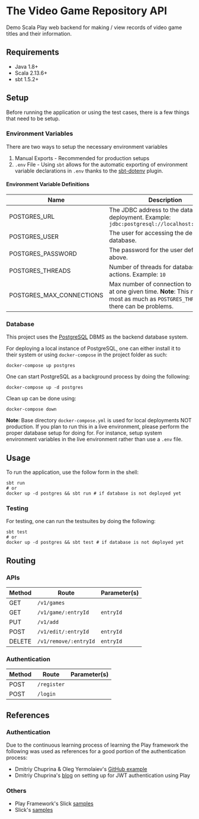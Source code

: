 # The Video Game Repository API

Demo Scala Play web backend for making / view records of 
video game titles and their information.

## Requirements

- Java 1.8+
- Scala 2.13.6+
- sbt 1.5.2+

## Setup

Before running the application or using the test cases, there
is a few things that need to be setup.

### Environment Variables

There are two ways to setup the necessary environment variables

1. Manual Exports - Recommended for production setups
2. `.env` File - Using `sbt` allows for the automatic 
exporting of environment variable declarations in `.env`
thanks to the
[sbt-dotenv](https://github.com/mefellows/sbt-dotenv) plugin.

#### Environment Variable Definitions
|           Name           |           Description                       |
|--------------------------|---------------------------------------------|
| POSTGRES_URL             | The JDBC address to the database deployment. Example: `jdbc:postgresql://localhost:5432/mydb`|
| POSTGRES_USER            | The user for accessing the deployed database. |
| POSTGRES_PASSWORD        | The password for the user defined above.      |
| POSTGRES_THREADS         | Number of threads for database actions. Example: `10` |
| POSTGRES_MAX_CONNECTIONS | Max number of connection to database at one given time. **Note**: This must be at most as much as `POSTGRES_THREADS` or there can be problems. 

### Database

This project uses the 
[PostgreSQL](https://www.postgresql.org/) DBMS as the backend
database system.

For deploying a local instance of PostgreSQL, one can either
install it to their system or using `docker-compose` in
the project folder as such:

```shell
docker-compose up postgres
```

One can start PostgreSQL as a background process by doing
the following:

```shell
docker-compose up -d postgres
```

Clean up can be done using:

```shell
docker-compose down
```

**Note**: Base directory `docker-compose.yml` is used for
local deployments NOT production. If you plan to run this
in a live environment, please perform the proper database
setup for doing for. For instance, setup system environment
variables in the live environment rather than use a `.env`
file.

## Usage
To run the application, use the follow form in the shell:

```shell
sbt run
# or 
docker up -d postgres && sbt run # if database is not deployed yet
```

### Testing

For testing, one can run the testsuites by doing the following:

```shell
sbt test
# or 
docker up -d postgres && sbt test # if database is not deployed yet
```

## Routing
### APIs
| Method |    Route             | Parameter(s) |
|--------|----------------------|--------------|
|  GET   |     `/v1/games`      |              |
|  GET   |  `/v1/game/:entryId` |   `entryId`  |
|  PUT   |  `/v1/add`           |              |
|  POST  |  `/v1/edit/:entryId` |   `entryId`  |
| DELETE | `/v1/remove/:entryId`|   `entryId`  |

### Authentication

| Method |    Route             | Parameter(s) |
|--------|----------------------|--------------|
|  POST  |     `/register`      |              |
|  POST  |   `/login`           |              |

## References

### Authentication

Due to the continuous learning process of learning 
the Play framework the following was used as references
for a good portion of the authentication process:
- Dmitriy Chuprina & Oleg Yermolaiev's [GitHub example](https://github.com/sysgears/auth-with-play-silhouette-example)
- Dmitriy Chuprina's [blog](https://sysgears.com/articles/how-to-create-restful-api-with-scala-play-silhouette-and-slick/) 
on setting up for JWT authentication using Play

### Others
- Play Framework's Slick [samples](https://github.com/playframework/play-slick/tree/master/samples)
- Slick's [samples](https://github.com/slick/slick/tree/main/samples)
